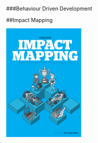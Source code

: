###Behaviour Driven Development

##Impact Mapping

<img src="images/impact_mapping.png" width="40%">

